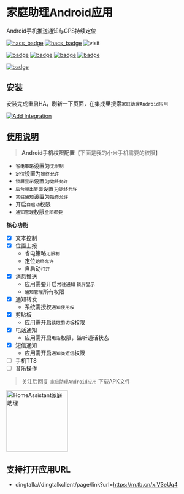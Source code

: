 # 家庭助理Android应用
Android手机推送通知与GPS持续定位

[![hacs_badge](https://img.shields.io/badge/Home-Assistant-%23049cdb)](https://www.home-assistant.io/)
[![hacs_badge](https://img.shields.io/badge/HACS-Custom-41BDF5.svg)](https://github.com/hacs/integration)
![visit](https://visitor-badge.laobi.icu/badge?page_id=shaonianzhentan.ha_app&left_text=visit)

[![badge](https://img.shields.io/badge/Conversation-语音小助手-049cdb?logo=homeassistant&style=for-the-badge)](https://github.com/shaonianzhentan/conversation)
[![badge](https://img.shields.io/badge/Windows-家庭助理-blue?logo=windows&style=for-the-badge)](https://www.microsoft.com/zh-cn/store/productId/9n2jp5z9rxx2)
[![badge](https://img.shields.io/badge/wechat-微信控制-6cae6a?logo=wechat&style=for-the-badge)](https://github.com/shaonianzhentan/ha_wechat)
[![badge](https://img.shields.io/badge/android-家庭助理-purple?logo=android&style=for-the-badge)](https://github.com/shaonianzhentan/ha_app)

[![badge](https://img.shields.io/badge/QQ群-64185969-76beff?logo=tencentqq&style=for-the-badge)](https://qm.qq.com/cgi-bin/qm/qr?k=m4uDQuuAJCnCll6PuQZUnnJ0zEy7zuk2&jump_from=webapi&authKey=WTxRChNkBUDdVsTcYHeO8yb98Uu8WGJC3hxw53Il4PB7RgBTQ6StHa43MwZJtN5w)

## 安装

安装完成重启HA，刷新一下页面，在集成里搜索`家庭助理Android应用`

[![Add Integration](https://my.home-assistant.io/badges/config_flow_start.svg)](https://my.home-assistant.io/redirect/config_flow_start?domain=ha_app)

## [使用说明](https://mp.weixin.qq.com/s/t5xaet2Kj5zbgKrasNTAyQ)

> **Android手机权限配置**【下面是我的小米手机需要的权限】

- `省电策略`设置为`无限制`
- `定位`设置为`始终允许`
- `锁屏显示`设置为`始终允许`
- `后台弹出界面`设置为`始终允许`
- `常驻通知`设置为`始终允许`
- 开启`自启动`权限
- `通知管理`权限`全部都要`

**核心功能**

- [x] 文本控制
- [x] 位置上报
    - 省电策略`无限制`
    - 定位`始终允许`
    - 自启动`打开`
- [x] 消息推送
    - 应用需要开启`常驻通知` `锁屏显示`
    - `通知管理`所有权限
- [x] 通知转发
    - 系统需授权`通知使用权`
- [x] 剪貼板
    - 应用需开启`读取剪切板`权限
- [x] 电话通知
    - 应用需开启`电话`权限，监听通话状态
- [x] 短信通知
    - 应用需开启`通知类短信`权限
- [ ] 手机TTS
- [ ] 音乐操作

> 关注后回复 `家庭助理Android应用` 下载APK文件

<img src="https://ha.jiluxinqing.com/img/wechat-channel.png" height="160" alt="HomeAssistant家庭助理" title="HomeAssistant家庭助理"> 

## 支持打开应用URL

- dingtalk://dingtalkclient/page/link?url=https://m.tb.cn/x.V3eUq4